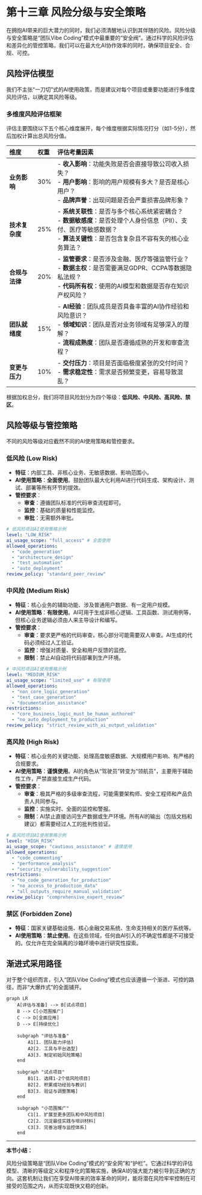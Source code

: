 # 第十三章 风险分级与安全策略

在拥抱AI带来的巨大潜力的同时，我们必须清醒地认识到其伴随的风险。风险分级与安全策略是“团队Vibe Coding”模式中最重要的“安全阀”。通过科学的风险评估和差异化的管控策略，我们可以在最大化AI协作效率的同时，确保项目安全、合规、可控。

## 风险评估模型

我们不主张“一刀切”式的AI使用政策，而是建议对每个项目或重要功能进行多维度风险评估，以确定其风险等级。

### 多维度风险评估框架
评估主要围绕以下五个核心维度展开，每个维度根据实际情况打分（如1-5分），然后加权计算出总风险分值。

| 维度 | 权重 | 评估考量因素 |
| :--- | :--- | :--- |
| **业务影响** | 30% | - **收入影响**：功能失败是否会直接导致公司收入损失？<br/>- **用户影响**：影响的用户规模有多大？是否是核心用户？<br/>- **品牌声誉**：出现问题是否会严重损害品牌形象？ |
| **技术复杂度** | 25% | - **系统关联性**：是否与多个核心系统紧密耦合？<br/>- **数据敏感度**：是否处理个人身份信息（PII）、支付、医疗等敏感数据？<br/>- **算法关键性**：是否包含复杂且不容有失的核心业务算法？ |
| **合规与法律** | 20% | - **监管要求**：是否涉及金融、医疗等强监管行业？<br/>- **数据主权**：是否需要满足GDPR、CCPA等数据隐私法规？<br/>- **代码所有权**：使用的AI模型和数据是否存在知识产权风险？ |
| **团队就绪度** | 15% | - **AI经验**：团队成员是否具备丰富的AI协作经验和风险意识？<br/>- **领域知识**：团队是否对业务领域有足够深入的理解？<br/>- **流程成熟度**：团队是否遵循成熟的开发和审查流程？ |
| **变更与压力** | 10% | - **交付压力**：项目是否面临极度紧张的交付时间？<br/>- **需求稳定性**：需求是否频繁变更，容易导致混乱？ |

根据加权总分，我们将项目风险划分为四个等级：**低风险、中风险、高风险、禁区**。

## 风险等级与管控策略

不同的风险等级对应截然不同的AI使用策略和管控要求。

### 低风险 (Low Risk)

- **特征**：内部工具、非核心业务、无敏感数据、影响范围小。
- **AI使用策略**：**全面使用**。鼓励团队最大化利用AI进行代码生成、架构设计、测试、部署等所有环节的提效。
- **管控要求**：
    - **审查**：遵循团队标准的代码审查流程即可。
    - **监控**：基础的质量和性能监控。
    - **审批**：无需额外审批。

```yaml
# 低风险项目AI使用策略示例
level: "LOW_RISK"
ai_usage_scope: "full_access" # 全面使用
allowed_operations:
  - "code_generation"
  - "architecture_design"
  - "test_automation"
  - "auto_deployment"
review_policy: "standard_peer_review"
```

### 中风险 (Medium Risk)

- **特征**：核心业务的辅助功能、涉及普通用户数据、有一定用户规模。
- **AI使用策略**：**有限使用**。AI可用于生成非核心逻辑、工具函数、测试用例等，但核心业务逻辑必须由人来主导设计和编写。
- **管控要求**：
    - **审查**：要求更严格的代码审查，核心部分可能需要双人审查。AI生成的代码必须经过人工验证。
    - **监控**：增强对质量、安全和用户反馈的监控。
    - **限制**：禁止AI自动将代码部署到生产环境。

```yaml
# 中风险项目AI使用策略示例
level: "MEDIUM_RISK"
ai_usage_scope: "limited_use" # 有限使用
allowed_operations:
  - "non_core_logic_generation"
  - "test_case_generation"
  - "documentation_assistance"
restrictions:
  - "core_business_logic_must_be_human_authored"
  - "no_auto_deployment_to_production"
review_policy: "strict_review_with_ai_output_validation"
```

### 高风险 (High Risk)

- **特征**：核心业务的关键功能、处理高度敏感数据、大规模用户影响、有严格的合规要求。
- **AI使用策略**：**谨慎使用**。AI的角色从“驾驶员”转变为“领航员”，主要用于辅助性工作，严禁直接生成生产代码。
- **管控要求**：
    - **审查**：极其严格的多级审查流程，可能需要架构师、安全工程师和产品负责人共同参与。
    - **监控**：实施实时、全面的监控和警报。
    - **限制**：AI禁止直接访问生产数据或生产环境。所有AI的输出（包括文档和建议）都需要经过人工的批判性验证。

```yaml
# 高风险项目AI使用策略示例
level: "HIGH_RISK"
ai_usage_scope: "cautious_assistance" # 谨慎使用
allowed_operations:
  - "code_commenting"
  - "performance_analysis"
  - "security_vulnerability_suggestion"
restrictions:
  - "no_code_generation_for_production"
  - "no_access_to_production_data"
  - "all_outputs_require_manual_validation"
review_policy: "comprehensive_expert_review"
```

### 禁区 (Forbidden Zone)

- **特征**：国家关键基础设施、核心金融交易系统、生命支持相关的医疗系统等。
- **AI使用策略**：**禁止使用**。在这些领域，任何由AI引入的不确定性都是不可接受的。仅允许在完全隔离的沙箱环境中进行研究性探索。

## 渐进式采用路径

对于整个组织而言，引入“团队Vibe Coding”模式也应该遵循一个渐进、可控的路径，而非“大爆炸式”的全面铺开。

```mermaid
graph LR
    A[评估与准备] --> B[试点项目]
    B --> C[小范围推广]
    C --> D[全面应用]
    D --> E[持续优化]

    subgraph "评估与准备"
        A1[1. 团队能力评估]
        A2[2. 工具与平台选型]
        A3[3. 制定初始风险策略]
    end

    subgraph "试点项目"
        B1[1. 选择1-2个低风险项目]
        B2[2. 积累成功经验与教训]
        B3[3. 验证与调整策略]
    end

    subgraph "小范围推广"
        C1[1. 扩展至更多团队和中风险项目]
        C2[2. 沉淀最佳实践与培训材料]
        C3[3. 完善治理与监控体系]
    end
```

---

**本节小结：**

风险分级策略是“团队Vibe Coding”模式的“安全网”和“护栏”。它通过科学的评估模型、清晰的等级定义和程序化的策略实施，确保AI的强大能力被引导到正确的方向。这套机制让我们在享受AI带来的效率革命的同时，能将潜在风险牢牢控制在可接受的范围之内，从而实现既快又稳的创新。